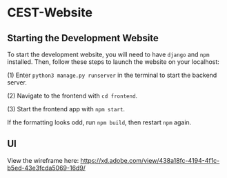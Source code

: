 # CEST-Website

## Starting the Development Website

To start the development website, you will need to have `django` and `npm` installed. Then, follow these steps to launch the website on your localhost:

(1) Enter `python3 manage.py runserver` in the terminal to start the backend server.

(2) Navigate to the frontend with `cd frontend`.

(3) Start the frontend app with `npm start`.

If the formatting looks odd, run `npm build`, then restart `npm` again.


## UI
View the wireframe here: https://xd.adobe.com/view/438a18fc-4194-4f1c-b5ed-43e3fcda5069-16d9/
